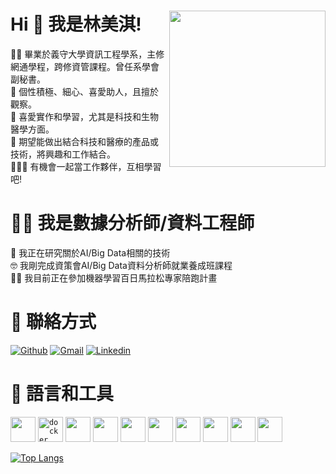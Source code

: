# Hi 👋 我是林美淇!  <img  width="250" align='right' src="https://i2.read01.com/SIG=339s6vq/304a326b686379493543.jpg">
👩‍🎓 畢業於義守大學資訊工程學系，主修網通學程，跨修資管課程。曾任系學會副秘書。      
🧡 個性積極、細心、喜愛助人，且擅於觀察。                                         
🧐 喜愛實作和學習，尤其是科技和生物醫學方面。                                       
🙏 期望能做出結合科技和醫療的產品或技術，將興趣和工作結合。                        
🧑‍🤝‍🧑 有機會一起當工作夥伴，互相學習吧!              

# 👩‍💻 我是數據分析師/資料工程師                                      
🔭 我正在研究關於AI/Big Data相關的技術                                                                                                                                             
🤓 我剛完成資策會AI/Big Data資料分析師就業養成班課程                                                                                                                               
🏃‍♀️ 我目前正在參加機器學習百日馬拉松專家陪跑計畫                                                                                                                                   
                                                                                                                                                                                 
 # 💬 聯絡方式                                                                   
[![Github](https://img.shields.io/badge/-Github-333?style=flat&logo=Github&logoColor=white)](https://github.com/LinMeiCh/)
[![Gmail](https://img.shields.io/badge/-Gmail-c14438?style=flat&logo=Gmail&logoColor=white)](ntp925531@gmail.com)
[![Linkedin](https://img.shields.io/badge/-LinkedIn-blue?style=flat&logo=Linkedin&logoColor=white)](https://www.linkedin.com/in/%E7%BE%8E%E6%B7%87-%E6%9E%97-1553121b4/)         
                                                                                                                                                                                
# 🔨 語言和工具                                                                  
<code><img width="40" height="40" img src="https://devicons.github.io/devicon/devicon.git/icons/c/c-original.svg"></code>
<code><img width="40" height="40" img src="https://devicons.github.io/devicon/devicon.git/icons/docker/docker-original-wordmark.svg" alt="docker"></code>
<code><img width="40" height="40" img src="https://www.vectorlogo.zone/logos/apache_hadoop/apache_hadoop-icon.svg"></code>
<code><img width="40" height="40" img src="https://devicons.github.io/devicon/devicon.git/icons/html5/html5-original-wordmark.svg"></code>
<code><img width="40" height="40" img src="https://www.vectorlogo.zone/logos/elasticco_kibana/elasticco_kibana-icon.svg"></code>
<code><img width="40" height="40"  img src="https://devicons.github.io/devicon/devicon.git/icons/linux/linux-original.svg"></code>
<code><img width="40" height="40" img src="https://devicons.github.io/devicon/devicon.git/icons/mysql/mysql-original-wordmark.svg"></code>
<code><img width="40" height="40" img src="https://devicons.github.io/devicon/devicon.git/icons/python/python-original.svg"></code>
<code><img width="40" height="40" img src="https://blog.consdata.tech/assets/img/posts/2019-10-03-kafka-companion/kafka.png"></code>
<code><img width="40" height="40" img src="https://i1.wp.com/datascienceacademy.com.br/blog/wp-content/uploads/2020/08/Serie-Spark-e-Databricks-Parte-1-Arquitetura-e-Componentes-do-Apache-Spark.png?fit=580%2C358"></code>                                                                                                                           
                                                                                                                                                                                 
[![Top Langs](https://github-readme-stats.vercel.app/api/top-langs/?username=LinMeiChi&layout=compact)](https://github.com/anuraghazra/github-readme-stats)
<!--
**LinMeiChi/LinMeiChi** is a ✨ _special_ ✨ repository because its `README.md` (this file) appears on your GitHub profile.

# 動態圖寫法
![Dino](https://raw.githubusercontent.com/sanket9006/sanket9006/master/dino.gif)

# 置入圖寫法
https://github.com/Ileriayo/markdown-badges
https://github.com/alexandresanlim/Badges4-README.md-Profile
https://github.com/matthiaszarzecki/MadeWithUnityBadges


Here are some ideas to get you started:
- 🔭 I’m currently working on ...
- 🌱 I’m currently learning ...
- 👯 I’m looking to collaborate on ...
- 🤔 I’m looking for help with ...
- 💬 Ask me about ...
- 📫 How to reach me: ...
- 😄 Pronouns: ...
- ⚡ Fun fact: ...
-->
